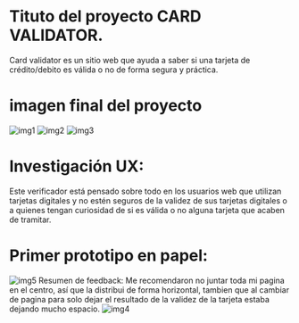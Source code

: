 # Tituto del proyecto CARD VALIDATOR.
Card validator es un sitio web que ayuda a saber si una tarjeta de crédito/debito es válida o no de forma segura y práctica.
# imagen final del proyecto 
![img1](src/img/img1.png)
![img2](src/img/img2.png)
![img3](src/img/img2.png)

# Investigación UX:
Este verificador está pensado sobre todo en los usuarios web que utilizan tarjetas digitales y no estén seguros de la validez de sus tarjetas digitales o a quienes tengan curiosidad de si es válida o no alguna tarjeta que acaben de tramitar. 
# Primer prototipo en papel:
![img5](src/img/img5.jpeg)
Resumen de feedback: Me recomendaron no juntar toda mi pagina en el centro, así que la distribui de forma horizontal, tambien que al cambiar de pagina para solo dejar el resultado de la validez de la tarjeta estaba dejando mucho espacio.
![img4](src/img/img4.png)


